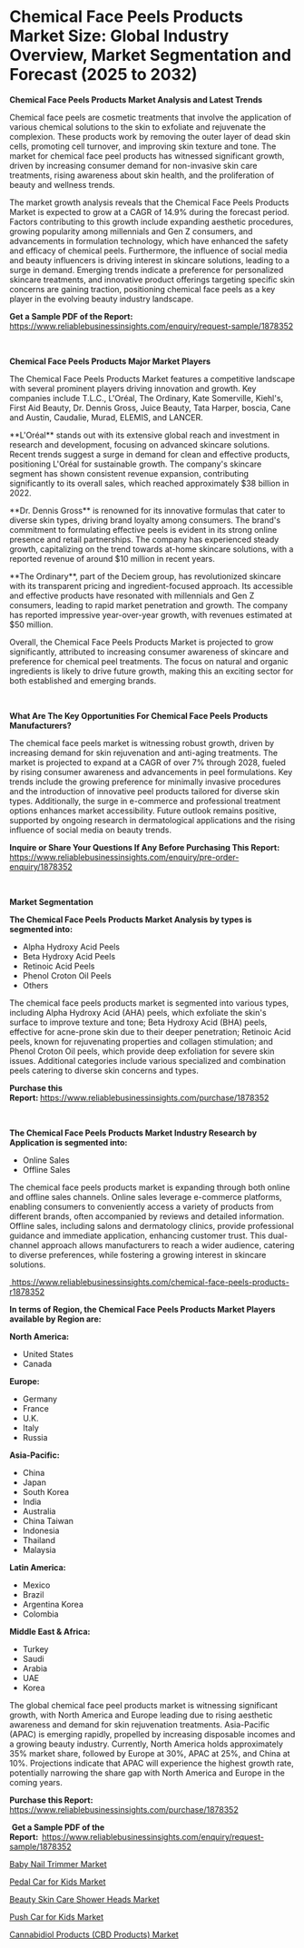 <p><h1>Chemical Face Peels Products Market Size: Global Industry Overview, Market Segmentation and Forecast (2025 to 2032)</h1></p><p><strong>Chemical Face Peels Products Market Analysis and Latest Trends</strong></p>
<p><p>Chemical face peels are cosmetic treatments that involve the application of various chemical solutions to the skin to exfoliate and rejuvenate the complexion. These products work by removing the outer layer of dead skin cells, promoting cell turnover, and improving skin texture and tone. The market for chemical face peel products has witnessed significant growth, driven by increasing consumer demand for non-invasive skin care treatments, rising awareness about skin health, and the proliferation of beauty and wellness trends.</p><p>The market growth analysis reveals that the Chemical Face Peels Products Market is expected to grow at a CAGR of 14.9% during the forecast period. Factors contributing to this growth include expanding aesthetic procedures, growing popularity among millennials and Gen Z consumers, and advancements in formulation technology, which have enhanced the safety and efficacy of chemical peels. Furthermore, the influence of social media and beauty influencers is driving interest in skincare solutions, leading to a surge in demand. Emerging trends indicate a preference for personalized skincare treatments, and innovative product offerings targeting specific skin concerns are gaining traction, positioning chemical face peels as a key player in the evolving beauty industry landscape.</p></p>
<p><strong>Get a Sample PDF of the Report:&nbsp;</strong> <a href="https://www.reliablebusinessinsights.com/enquiry/request-sample/1878352?utm_campaign=57&utm_medium=2&utm_source=Github&utm_content=ia&utm_term=10022025&utm_id=chemical-face-peels-products">https://www.reliablebusinessinsights.com/enquiry/request-sample/1878352</a></p>
<p>&nbsp;</p>
<p><strong>Chemical Face Peels Products Major Market Players</strong></p>
<p><p>The Chemical Face Peels Products Market features a competitive landscape with several prominent players driving innovation and growth. Key companies include T.L.C., L'Oréal, The Ordinary, Kate Somerville, Kiehl's, First Aid Beauty, Dr. Dennis Gross, Juice Beauty, Tata Harper, boscia, Cane and Austin, Caudalie, Murad, ELEMIS, and LANCER.</p><p>**L'Oréal** stands out with its extensive global reach and investment in research and development, focusing on advanced skincare solutions. Recent trends suggest a surge in demand for clean and effective products, positioning L'Oréal for sustainable growth. The company's skincare segment has shown consistent revenue expansion, contributing significantly to its overall sales, which reached approximately $38 billion in 2022.</p><p>**Dr. Dennis Gross** is renowned for its innovative formulas that cater to diverse skin types, driving brand loyalty among consumers. The brand's commitment to formulating effective peels is evident in its strong online presence and retail partnerships. The company has experienced steady growth, capitalizing on the trend towards at-home skincare solutions, with a reported revenue of around $10 million in recent years.</p><p>**The Ordinary**, part of the Deciem group, has revolutionized skincare with its transparent pricing and ingredient-focused approach. Its accessible and effective products have resonated with millennials and Gen Z consumers, leading to rapid market penetration and growth. The company has reported impressive year-over-year growth, with revenues estimated at $50 million.</p><p>Overall, the Chemical Face Peels Products Market is projected to grow significantly, attributed to increasing consumer awareness of skincare and preference for chemical peel treatments. The focus on natural and organic ingredients is likely to drive future growth, making this an exciting sector for both established and emerging brands.</p></p>
<p>&nbsp;</p>
<p><strong>What Are The Key Opportunities For Chemical Face Peels Products Manufacturers?</strong></p>
<p><p>The chemical face peels market is witnessing robust growth, driven by increasing demand for skin rejuvenation and anti-aging treatments. The market is projected to expand at a CAGR of over 7% through 2028, fueled by rising consumer awareness and advancements in peel formulations. Key trends include the growing preference for minimally invasive procedures and the introduction of innovative peel products tailored for diverse skin types. Additionally, the surge in e-commerce and professional treatment options enhances market accessibility. Future outlook remains positive, supported by ongoing research in dermatological applications and the rising influence of social media on beauty trends.</p></p>
<p><strong>Inquire or Share Your Questions If Any Before Purchasing This Report:</strong> <a href="https://www.reliablebusinessinsights.com/enquiry/pre-order-enquiry/1878352?utm_campaign=57&utm_medium=2&utm_source=Github&utm_content=ia&utm_term=10022025&utm_id=chemical-face-peels-products">https://www.reliablebusinessinsights.com/enquiry/pre-order-enquiry/1878352</a></p>
<p>&nbsp;</p>
<p><strong>Market Segmentation</strong></p>
<p><strong>The Chemical Face Peels Products Market Analysis by types is segmented into:</strong></p>
<p><ul><li>Alpha Hydroxy Acid Peels</li><li>Beta Hydroxy Acid Peels</li><li>Retinoic Acid Peels</li><li>Phenol Croton Oil Peels</li><li>Others</li></ul></p>
<p><p>The chemical face peels products market is segmented into various types, including Alpha Hydroxy Acid (AHA) peels, which exfoliate the skin's surface to improve texture and tone; Beta Hydroxy Acid (BHA) peels, effective for acne-prone skin due to their deeper penetration; Retinoic Acid peels, known for rejuvenating properties and collagen stimulation; and Phenol Croton Oil peels, which provide deep exfoliation for severe skin issues. Additional categories include various specialized and combination peels catering to diverse skin concerns and types.</p></p>
<p><strong>Purchase this Report:&nbsp;</strong><a href="https://www.reliablebusinessinsights.com/purchase/1878352?utm_campaign=57&utm_medium=2&utm_source=Github&utm_content=ia&utm_term=10022025&utm_id=chemical-face-peels-products">https://www.reliablebusinessinsights.com/purchase/1878352</a></p>
<p>&nbsp;</p>
<p><strong>The Chemical Face Peels Products Market Industry Research by Application is segmented into:</strong></p>
<p><ul><li>Online Sales</li><li>Offline Sales</li></ul></p>
<p><p>The chemical face peels products market is expanding through both online and offline sales channels. Online sales leverage e-commerce platforms, enabling consumers to conveniently access a variety of products from different brands, often accompanied by reviews and detailed information. Offline sales, including salons and dermatology clinics, provide professional guidance and immediate application, enhancing customer trust. This dual-channel approach allows manufacturers to reach a wider audience, catering to diverse preferences, while fostering a growing interest in skincare solutions.</p></p>
<p><a href="https://www.reliablebusinessinsights.com/chemical-face-peels-products-r1878352?utm_campaign=57&utm_medium=2&utm_source=Github&utm_content=ia&utm_term=10022025&utm_id=chemical-face-peels-products">&nbsp;https://www.reliablebusinessinsights.com/chemical-face-peels-products-r1878352</a></p>
<p><strong>In terms of Region, the Chemical Face Peels Products Market Players available by Region are:</strong></p>
<p>
    <p> <strong> North America: </strong>
        <ul>
            <li>United States</li>
            <li>Canada</li>
        </ul>
        </p> 
    <p> <strong> Europe: </strong>
        <ul>
            <li>Germany</li>
            <li>France</li>
            <li>U.K.</li>
            <li>Italy</li>
            <li>Russia</li>
        </ul>
        </p> 
    <p> <strong> Asia-Pacific: </strong>
        <ul>
            <li>China</li>
            <li>Japan</li>
            <li>South Korea</li>
            <li>India</li>
            <li>Australia</li>
            <li>China Taiwan</li>
            <li>Indonesia</li>
            <li>Thailand</li>
            <li>Malaysia</li>
        </ul>
        </p> 
    <p> <strong> Latin America: </strong>
        <ul>
            <li>Mexico</li>
            <li>Brazil</li>
            <li>Argentina Korea</li>
            <li>Colombia</li>
        </ul>
        </p> 
    <p> <strong> Middle East & Africa: </strong>
        <ul>
            <li>Turkey</li>
            <li>Saudi</li>
            <li>Arabia</li>
            <li>UAE</li>
            <li>Korea</li>
        </ul>
    </p>
    </p>
<p><p>The global chemical face peel products market is witnessing significant growth, with North America and Europe leading due to rising aesthetic awareness and demand for skin rejuvenation treatments. Asia-Pacific (APAC) is emerging rapidly, propelled by increasing disposable incomes and a growing beauty industry. Currently, North America holds approximately 35% market share, followed by Europe at 30%, APAC at 25%, and China at 10%. Projections indicate that APAC will experience the highest growth rate, potentially narrowing the share gap with North America and Europe in the coming years.</p></p>
<p><strong>Purchase this Report: </strong><a href="https://www.reliablebusinessinsights.com/purchase/1878352?utm_campaign=57&utm_medium=2&utm_source=Github&utm_content=ia&utm_term=10022025&utm_id=chemical-face-peels-products">https://www.reliablebusinessinsights.com/purchase/1878352</a></p>
<p>&nbsp;<strong>Get a Sample PDF of the Report:&nbsp;&nbsp;</strong><a href="https://www.reliablebusinessinsights.com/enquiry/request-sample/1878352?utm_campaign=57&utm_medium=2&utm_source=Github&utm_content=ia&utm_term=10022025&utm_id=chemical-face-peels-products">https://www.reliablebusinessinsights.com/enquiry/request-sample/1878352</a></p>
<p><strong></strong></p>
<p><p><a href="https://github.com/dushornerfe/Market-Research-Report-List-1/blob/main/baby-nail-trimmer-market.md?utm_campaign=57&utm_medium=2&utm_source=Github&utm_content=ia&utm_term=10022025&utm_id=chemical-face-peels-products">Baby Nail Trimmer Market</a></p><p><a href="https://github.com/djarixneoza/Market-Research-Report-List-1/blob/main/pedal-car-for-kids-market.md?utm_campaign=57&utm_medium=2&utm_source=Github&utm_content=ia&utm_term=10022025&utm_id=chemical-face-peels-products">Pedal Car for Kids Market</a></p><p><a href="https://github.com/jandedaboy1/Market-Research-Report-List-1/blob/main/beauty-skin-care-shower-heads-market.md?utm_campaign=57&utm_medium=2&utm_source=Github&utm_content=ia&utm_term=10022025&utm_id=chemical-face-peels-products">Beauty Skin Care Shower Heads Market</a></p><p><a href="https://github.com/sapsaidamary/Market-Research-Report-List-1/blob/main/push-car-for-kids-market.md?utm_campaign=57&utm_medium=2&utm_source=Github&utm_content=ia&utm_term=10022025&utm_id=chemical-face-peels-products">Push Car for Kids Market</a></p><p><a href="https://github.com/akermigarib/Market-Research-Report-List-1/blob/main/cannabidiol-products-cbd-products-market.md?utm_campaign=57&utm_medium=2&utm_source=Github&utm_content=ia&utm_term=10022025&utm_id=chemical-face-peels-products">Cannabidiol Products (CBD Products) Market</a></p></p>